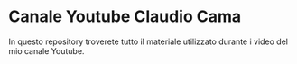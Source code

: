 # Canale Youtube Claudio Cama
In questo repository troverete tutto il materiale utilizzato durante i video del mio canale Youtube.
